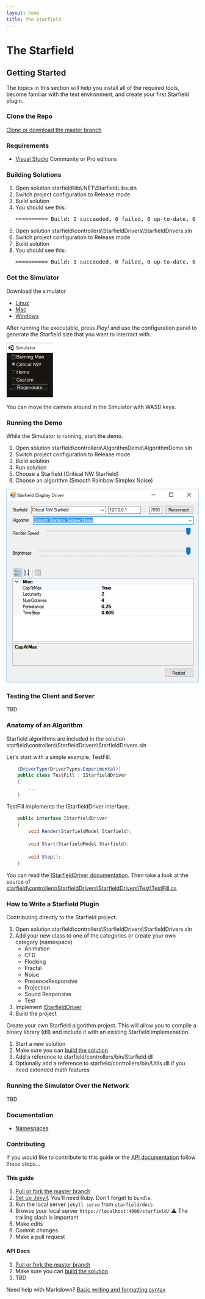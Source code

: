 ```yaml
---
layout: home
title: The Starfield
---
```

# The Starfield

## Getting Started

The topics in this section will help you install all of the required tools, become familiar with the test environment, and create your first Starfield plugin.

### Clone the Repo

<a href="https://github.com/volaris/starfield">Clone or download the master branch</a>

### Requirements

<ul>
	<li><a href="https://www.visualstudio.com/downloads/">Visual Studio</a> Community or Pro editions</li>
</ul>

### Building Solutions

<ol>
	<li>Open solution starfield\lib\.NET\StarfieldLibs.sln</li>
	<li>Switch project configuration to Release mode</li>
	<li>Build solution</li>
	<li>You should see this: <pre>========== Build: 2 succeeded, 0 failed, 0 up-to-date, 0 skipped ==========</pre></li>
	<li>Open solution starfield\controllers\StarfieldDrivers\StarfieldDrivers.sln</li>
	<li>Switch project configuration to Release mode</li>
	<li>Build solution</li>
	<li>You should see this: <pre>========== Build: 1 succeeded, 0 failed, 0 up-to-date, 0 skipped ==========</pre></li>
</ol>

### Get the Simulator

Download the simulator
* [Linux](https://github.com/volaris/starfield/raw/master/simulator/builds/Linux.zip)
* [Mac](https://github.com/volaris/starfield/raw/master/simulator/builds/Mac.zip)
* [Windows](https://github.com/volaris/starfield/raw/master/simulator/builds/Windows.zip)

After running the executable, press *Play!* and use the configuration panel to generate the Starfield size that you want to interract with.

![Simulator Config](https://github.com/volaris/starfield/blob/master/documentation/images/SimulatorConfig.png?raw=true)

You can move the camera around in the Simulator with WASD keys.

### Running the Demo

While the Simulator is running, start the demo.

1. Open solution starfield\controllers\AlgorithmDemo\AlgorithmDemo.sln
1. Switch project configuration to Release mode
1. Build solution
1. Run solution
1. Choose a Starfield (Critical NW Starfield)
1. Choose an algorithm (Smooth Rainbow Simplex Noise)

![Demo Config](https://github.com/volaris/starfield/blob/master/documentation/images/AlgorithmDemo.png?raw=true)

### Testing the Client and Server

TBD

### Anatomy of an Algorithm

Starfield algorithms are included in the solution starfield\controllers\StarfieldDrivers\StarfieldDrivers.sln

Let's start with a simple example: TestFill.

```C#
    [DriverType(DriverTypes.Experimental)]
    public class TestFill : IStarfieldDriver
    {
    	...
    }
```

TestFill implements the IStarfieldDriver interface. 

```C#
    public interface IStarfieldDriver
    {
        void Render(StarfieldModel Starfield);

        void Start(StarfieldModel Starfield);

        void Stop();
    }
```

You can read the [IStarfieldDriver documentation](api/html/T_Starfield_IStarfieldDriver.htm). Then take a look at the source of [starfield\controllers\StarfieldDrivers\StarfieldDrivers\Test\TestFill.cs](https://github.com/volaris/starfield/blob/master/controllers/StarfieldDrivers/StarfieldDrivers/Test/TestFill.cs)

### How to Write a Starfield Plugin

Contributing directly to the Starfield project.

1. Open solution starfield\controllers\StarfieldDrivers\StarfieldDrivers.sln
1. Add your new class to one of the categories or create your own category (namespace)
	- Animation
	- CFD
	- Flocking
	- Fractal
	- Noise
	- PresenceResponsive
	- Projection
	- Sound Responsive
	- Test
1. Implement [IStarfieldDriver](api/html/T_Starfield_IStarfieldDriver.htm)
1. Build the project

Create your own Starfield algorithm project. This will allow you to compile a binary library (dll) and include it with an existing Starfield implemenation.

1. Start a new solution
1. Make sure you can [build the solution](#building-solutions)
1. Add a reference to starfield/controllers/bin/Starfield.dll
1. Optionally add a reference to starfield/controllers/bin/Utils.dll if you need extended math features

### Running the Simulator Over the Network

TBD

### Documentation

<ul>
	<li><a href="api/html/R_Project_Documentation.htm">Namespaces</a></li>
</ul>

### Contributing

If you would like to contribute to this guide or the [API documentation](api/html/R_Project_Documentation.htm) follow these steps...

#### This guide
1. [Pull or fork the master branch](https://github.com/volaris/starfield/)
2. [Set up Jekyll](https://jekyllrb.com/docs/quickstart/). You'll need Ruby. Don't forget to `bundle`.
3. Run the local server `jekyll serve` from `starfield/docs`
4. Browse your local server `https://localhost:4000/starfield/` :warning: The trailing slash is important
5. Make edits
6. Commit changes
7. Make a pull request

#### API Docs
1. [Pull or fork the master branch](https://github.com/volaris/starfield/)
2. Make sure you can [build the solution](#building-solutions)
3. TBD

Need help with Markdown? [Basic writing and formatting syntax](https://help.github.com/articles/basic-writing-and-formatting-syntax/)